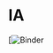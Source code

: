 # IA
[![Binder](https://mybinder.org/v2/gh/IkramBenSelma/IA/2cbd8565d154d309599d543b59d52cbefc1b2240)

